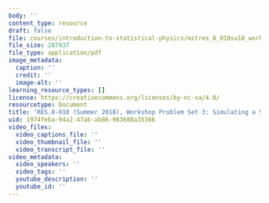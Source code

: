 ```yaml
---
body: ''
content_type: resource
draft: false
file: courses/introduction-to-statistical-physics/mitres_8_010su18_workshop3.pdf
file_size: 287937
file_type: application/pdf
image_metadata:
  caption: ''
  credit: ''
  image-alt: ''
learning_resource_types: []
license: https://creativecommons.org/licenses/by-nc-sa/4.0/
resourcetype: Document
title: 'RES.8-010 (Summer 2018), Workshop Problem Set 3: Simulating a Spin System'
uid: 1974feba-94a2-47ab-ab86-983688a35366
video_files:
  video_captions_file: ''
  video_thumbnail_file: ''
  video_transcript_file: ''
video_metadata:
  video_speakers: ''
  video_tags: ''
  youtube_description: ''
  youtube_id: ''
---
```

